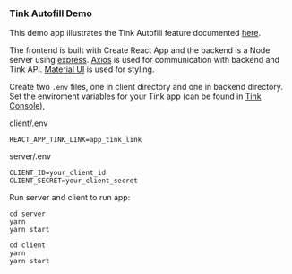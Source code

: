 ### Tink Autofill Demo

This demo app illustrates the Tink Autofill feature documented [here](https://docs.tink.com/resources/solutions/autofill).

The frontend is built with Create React App and the backend is a Node server using [express](https://expressjs.com/). [Axios](https://github.com/axios/axios) is used for communication with backend and Tink API. [Material UI](https://material-ui.com/) is used for styling.

Create two `.env` files, one in client directory and one in backend directory. Set the enviroment variables for your Tink app (can be found in [Tink Console](https://console.tink.com/)),

client/.env

```
REACT_APP_TINK_LINK=app_tink_link
```

server/.env

```
CLIENT_ID=your_client_id
CLIENT_SECRET=your_client_secret
```

Run server and client to run app:

```
cd server
yarn
yarn start
```

```
cd client
yarn
yarn start
```
